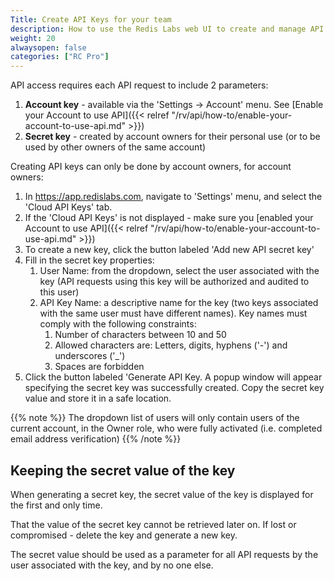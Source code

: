 ```yaml
---
Title: Create API Keys for your team
description: How to use the Redis Labs web UI to create and manage API Keys for your Account's team owners
weight: 20
alwaysopen: false
categories: ["RC Pro"]
---
```

API access requires each API request to include 2 parameters:

1. **Account key** - available via the 'Settings -> Account' menu. See [Enable your Account to use API]({{< relref  "/rv/api/how-to/enable-your-account-to-use-api.md" >}})
1. **Secret key** - created by account owners for their personal use (or to be used by other owners of the same account)

Creating API keys can only be done by account owners, for account owners:

1. In <https://app.redislabs.com>, navigate to 'Settings' menu, and select the 'Cloud API Keys' tab.
1. If the 'Cloud API Keys' is not displayed - make sure you [enabled your Account to use API]({{< relref  "/rv/api/how-to/enable-your-account-to-use-api.md" >}})
1. To create a new key, click the button labeled 'Add new API secret key'
1. Fill in the secret key properties:
    1. User Name: from the dropdown, select the user associated with the key (API requests using this key will be authorized and audited to this user)
    1. API Key Name: a descriptive name for the key (two keys associated with the same user must have different names). Key names must comply with the following constraints:
        1. Number of characters between 10 and 50
        1. Allowed characters are: Letters, digits, hyphens ('-') and underscores ('_')
        1. Spaces are forbidden
1. Click the button labeled 'Generate API Key. A popup window will appear specifying the secret key was successfully created. Copy the secret key value and store it in a safe location.

{{% note %}}
The dropdown list of users will only contain users of the current account, in the Owner role, who were fully activated (i.e. completed email address verification)
{{% /note %}}

## Keeping the secret value of the key

When generating a secret key, the secret value of the key is displayed for the first and only time.

That the value of the secret key cannot be retrieved later on. If lost or compromised - delete the key and generate a new key.

The secret value should be used as a parameter for all API requests by the user associated with the key, and by no one else.
